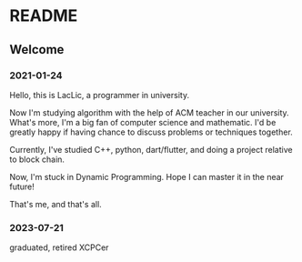 # README

## Welcome

### 2021-01-24

Hello, this is LacLic, a programmer in university.

Now I'm studying algorithm with the help of ACM teacher in our university. What's more, I'm a big fan of computer science and mathematic. I'd be greatly happy if having chance to discuss problems or techniques together.

Currently, I've studied C++, python, dart/flutter, and doing a project relative to block chain.

Now, I'm stuck in Dynamic Programming. Hope I can master it in the near future!

That's me, and that's all.

### 2023-07-21

graduated, retired XCPCer
